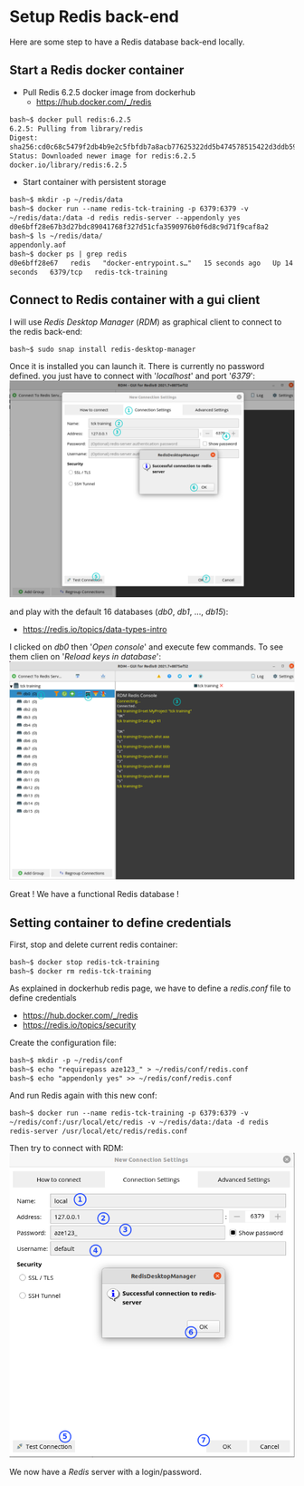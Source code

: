 # Setup Redis back-end
Here are some step to have a Redis database back-end locally.

## Start a Redis docker container
- Pull Redis 6.2.5 docker image from dockerhub
  - https://hub.docker.com/_/redis

```
bash~$ docker pull redis:6.2.5
6.2.5: Pulling from library/redis
Digest: sha256:cd0c68c5479f2db4b9e2c5fbfdb7a8acb77625322dd5b474578515422d3ddb59
Status: Downloaded newer image for redis:6.2.5
docker.io/library/redis:6.2.5
```

- Start container with persistent storage

```
bash~$ mkdir -p ~/redis/data
bash~$ docker run --name redis-tck-training -p 6379:6379 -v ~/redis/data:/data -d redis redis-server --appendonly yes
d0e6bff28e67b3d27bdc89041768f327d51cfa3590976b0f6d8c9d71f9caf8a2
bash~$ ls ~/redis/data/
appendonly.aof
bash~$ docker ps | grep redis
d0e6bff28e67   redis   "docker-entrypoint.s…"   15 seconds ago   Up 14 seconds   6379/tcp   redis-tck-training
```

## Connect to Redis container with a gui client
I will use _Redis Desktop Manager_ (_RDM_) as graphical client to connect to the redis back-end:

```
bash~$ sudo snap install redis-desktop-manager
```
Once it is installed you can launch it. There is currently no password defined. you just have to connect with '_localhost_' and port '_6379_':
![](../.assets/rdm_connection.png)

and play with the default 16 databases (_db0_, _db1_, ..., _db15_):
- https://redis.io/topics/data-types-intro

I clicked on _db0_ then '_Open console_' and execute few commands. To see them clien on '_Reload keys in database_':
![](../.assets/rdm_console.png)

Great ! We have a functional Redis database !

## Setting container to define credentials

First, stop and delete current redis container:
```
bash~$ docker stop redis-tck-training
bash~$ docker rm redis-tck-training
```

As explained in dockerhub redis page, we have to define a _redis.conf_ file to define credentials
- https://hub.docker.com/_/redis
- https://redis.io/topics/security

Create the configuration file:
```
bash~$ mkdir -p ~/redis/conf
bash~$ echo "requirepass aze123_" > ~/redis/conf/redis.conf
bash~$ echo "appendonly yes" >> ~/redis/conf/redis.conf
```

And run Redis again with this new conf:
```
bash~$ docker run --name redis-tck-training -p 6379:6379 -v ~/redis/conf:/usr/local/etc/redis -v ~/redis/data:/data -d redis redis-server /usr/local/etc/redis/redis.conf
```

Then try to connect with RDM:
![](../.assets/rdm_pwd.png)

We now have a _Redis_ server with a login/password.
